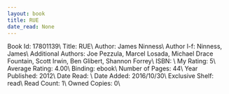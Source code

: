 ```yaml
---
layout: book
title: RUE
date_read: None
---
```


Book Id: 17801139\ 
Title: RUE\ 
Author: James Ninness\ 
Author l-f: Ninness, James\ 
Additional Authors: Joe Pezzula, Marcel Losada, Michael Drace Fountain, Scott Irwin, Ben Glibert, Shannon Forrey\ 
ISBN: \ 
My Rating: 5\ 
Average Rating: 4.00\ 
Binding: ebook\ 
Number of Pages: 44\ 
Year Published: 2012\ 
Date Read: \ 
Date Added: 2016/10/30\ 
Exclusive Shelf: read\ 
Read Count: 1\ 
Owned Copies: 0\ 


